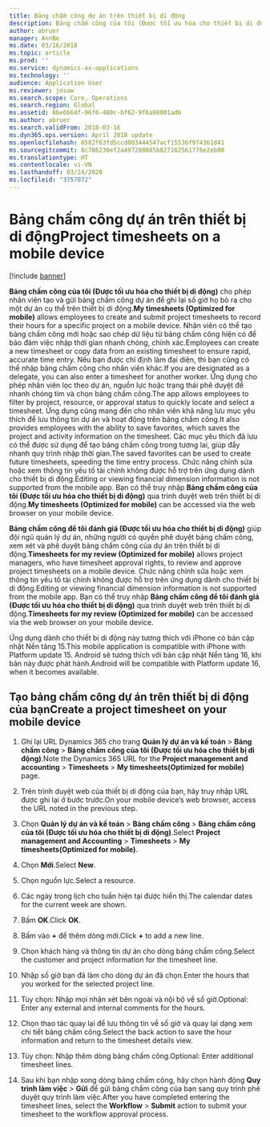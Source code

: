 ```yaml
---
title: Bảng chấm công dự án trên thiết bị di động
description: Bảng chấm công của tôi (Được tối ưu hóa cho thiết bị di động) cho phép nhân viên tạo và gửi bảng chấm công dự án để ghi lại số giờ họ bỏ ra cho một dự án cụ thể trên thiết bị di động.
author: abruer
manager: AnnBe
ms.date: 03/16/2018
ms.topic: article
ms.prod: ''
ms.service: dynamics-ax-applications
ms.technology: ''
audience: Application User
ms.reviewer: josaw
ms.search.scope: Core, Operations
ms.search.region: Global
ms.assetid: 86e6b64f-96f6-480c-bf62-9f6a98001adb
ms.author: abruer
ms.search.validFrom: 2018-03-16
ms.dyn365.ops.version: April 2018 update
ms.openlocfilehash: 0582f63fd5ccd003444547acf15536f974361d41
ms.sourcegitcommit: 8c786230ef2a497280885b827162561776e2eb00
ms.translationtype: HT
ms.contentlocale: vi-VN
ms.lasthandoff: 03/24/2020
ms.locfileid: "3757072"
---
```

# <a name="project-timesheets-on-a-mobile-device"></a><span data-ttu-id="91ec7-103">Bảng chấm công dự án trên thiết bị di động</span><span class="sxs-lookup"><span data-stu-id="91ec7-103">Project timesheets on a mobile device</span></span>

[!include [banner](../includes/banner.md)]

<span data-ttu-id="91ec7-104">**Bảng chấm công của tôi (Được tối ưu hóa cho thiết bị di động)** cho phép nhân viên tạo và gửi bảng chấm công dự án để ghi lại số giờ họ bỏ ra cho một dự án cụ thể trên thiết bị di động.</span><span class="sxs-lookup"><span data-stu-id="91ec7-104">**My timesheets (Optimized for mobile)** allows employees to create and submit project timesheets to record their hours for a specific project on a mobile device.</span></span> <span data-ttu-id="91ec7-105">Nhân viên có thể tạo bảng chấm công mới hoặc sao chép dữ liệu từ bảng chấm công hiện có để bảo đảm việc nhập thời gian nhanh chóng, chính xác.</span><span class="sxs-lookup"><span data-stu-id="91ec7-105">Employees can create a new timesheet or copy data from an existing timesheet to ensure rapid, accurate time entry.</span></span> <span data-ttu-id="91ec7-106">Nếu bạn được chỉ định làm đại diện, thì bạn cũng có thể nhập bảng chấm công cho nhân viên khác.</span><span class="sxs-lookup"><span data-stu-id="91ec7-106">If you are designated as a delegate, you can also enter a timesheet for another worker.</span></span> <span data-ttu-id="91ec7-107">Ứng dụng cho phép nhân viên lọc theo dự án, nguồn lực hoặc trạng thái phê duyệt để nhanh chóng tìm và chọn bảng chấm công.</span><span class="sxs-lookup"><span data-stu-id="91ec7-107">The app allows employees to filter by project, resource, or approval status to quickly locate and select a timesheet.</span></span> <span data-ttu-id="91ec7-108">Ứng dụng cũng mang đến cho nhân viên khả năng lưu mục yêu thích để lưu thông tin dự án và hoạt động trên bảng chấm công.</span><span class="sxs-lookup"><span data-stu-id="91ec7-108">It also provides employees with the ability to save favorites, which saves the project and activity information on the timesheet.</span></span> <span data-ttu-id="91ec7-109">Các mục yêu thích đã lưu có thể được sử dụng để tạo bảng chấm công trong tương lai, giúp đẩy nhanh quy trình nhập thời gian.</span><span class="sxs-lookup"><span data-stu-id="91ec7-109">The saved favorites can be used to create future timesheets, speeding the time entry process.</span></span> <span data-ttu-id="91ec7-110">Chức năng chỉnh sửa hoặc xem thông tin yếu tố tài chính không được hỗ trợ trên ứng dụng dành cho thiết bị di động.</span><span class="sxs-lookup"><span data-stu-id="91ec7-110">Editing or viewing financial dimension information is not supported from the mobile app.</span></span> <span data-ttu-id="91ec7-111">Bạn có thể truy nhập **Bảng chấm công của tôi (Được tối ưu hóa cho thiết bị di động)** qua trình duyệt web trên thiết bị di động.</span><span class="sxs-lookup"><span data-stu-id="91ec7-111">**My timesheets (Optimized for mobile)** can be accessed via the web browser on your mobile device.</span></span>

<span data-ttu-id="91ec7-112">**Bảng chấm công để tôi đánh giá (Được tối ưu hóa cho thiết bị di động)** giúp đội ngũ quản lý dự án, những người có quyền phê duyệt bảng chấm công, xem xét và phê duyệt bảng chấm công của dự án trên thiết bị di động.</span><span class="sxs-lookup"><span data-stu-id="91ec7-112">**Timesheets for my review (Optimized for mobile)** allows project managers, who have timesheet approval rights, to review and approve project timesheets on a mobile device.</span></span> <span data-ttu-id="91ec7-113">Chức năng chỉnh sửa hoặc xem thông tin yếu tố tài chính không được hỗ trợ trên ứng dụng dành cho thiết bị di động.</span><span class="sxs-lookup"><span data-stu-id="91ec7-113">Editing or viewing financial dimension information is not supported from the mobile app.</span></span> <span data-ttu-id="91ec7-114">Bạn có thể truy nhập **Bảng chấm công để tôi đánh giá (Được tối ưu hóa cho thiết bị di động)** qua trình duyệt web trên thiết bị di động.</span><span class="sxs-lookup"><span data-stu-id="91ec7-114">**Timesheets for my review (Optimized for mobile)** can be accessed via the web browser on your mobile device.</span></span>

<span data-ttu-id="91ec7-115">Ứng dụng dành cho thiết bị di động này tương thích với iPhone có bản cập nhật Nền tảng 15.</span><span class="sxs-lookup"><span data-stu-id="91ec7-115">This mobile application is compatible with iPhone with Platform update 15.</span></span>
<span data-ttu-id="91ec7-116">Android sẽ tương thích với bản cập nhật Nền tảng 16, khi bản này được phát hành.</span><span class="sxs-lookup"><span data-stu-id="91ec7-116">Android will be compatible with Platform update 16, when it becomes available.</span></span>

## <a name="create-a-project-timesheet-on-your-mobile-device"></a><span data-ttu-id="91ec7-117">Tạo bảng chấm công dự án trên thiết bị di động của bạn</span><span class="sxs-lookup"><span data-stu-id="91ec7-117">Create a project timesheet on your mobile device</span></span>

1.  <span data-ttu-id="91ec7-118">Ghi lại URL Dynamics 365 cho trang **Quản lý dự án và kế toán** \> **Bảng chấm công** \> **Bảng chấm công của tôi (Được tối ưu hóa cho thiết bị di động)**.</span><span class="sxs-lookup"><span data-stu-id="91ec7-118">Note the Dynamics 365 URL for the **Project management and accounting** \> **Timesheets** \> **My timesheets(Optimized for mobile)** page.</span></span>

2.  <span data-ttu-id="91ec7-119">Trên trình duyệt web của thiết bị di động của bạn, hãy truy nhập URL được ghi lại ở bước trước.</span><span class="sxs-lookup"><span data-stu-id="91ec7-119">On your mobile device’s web browser, access the URL noted in the previous step.</span></span>
 
3.  <span data-ttu-id="91ec7-120">Chọn **Quản lý dự án và kế toán** \> **Bảng chấm công** \> **Bảng chấm công của tôi (Được tối ưu hóa cho thiết bị di động)**.</span><span class="sxs-lookup"><span data-stu-id="91ec7-120">Select **Project management and Accounting** \> **Timesheets** \> **My timesheets(Optimized for mobile)**.</span></span>

4.  <span data-ttu-id="91ec7-121">Chọn **Mới**.</span><span class="sxs-lookup"><span data-stu-id="91ec7-121">Select **New**.</span></span>

5.  <span data-ttu-id="91ec7-122">Chọn nguồn lực.</span><span class="sxs-lookup"><span data-stu-id="91ec7-122">Select a resource.</span></span>

6.  <span data-ttu-id="91ec7-123">Các ngày trong lịch cho tuần hiện tại được hiển thị.</span><span class="sxs-lookup"><span data-stu-id="91ec7-123">The calendar dates for the current week are shown.</span></span>

7.  <span data-ttu-id="91ec7-124">Bấm **OK**.</span><span class="sxs-lookup"><span data-stu-id="91ec7-124">Click **OK**.</span></span>

8.  <span data-ttu-id="91ec7-125">Bấm vào **+** để thêm dòng mới.</span><span class="sxs-lookup"><span data-stu-id="91ec7-125">Click **+** to add a new line.</span></span>

9.  <span data-ttu-id="91ec7-126">Chọn khách hàng và thông tin dự án cho dòng bảng chấm công.</span><span class="sxs-lookup"><span data-stu-id="91ec7-126">Select the customer and project information for the timesheet line.</span></span>

10. <span data-ttu-id="91ec7-127">Nhập số giờ bạn đã làm cho dòng dự án đã chọn.</span><span class="sxs-lookup"><span data-stu-id="91ec7-127">Enter the hours that you worked for the selected project line.</span></span>

11. <span data-ttu-id="91ec7-128">Tùy chọn: Nhập mọi nhận xét bên ngoài và nội bộ về số giờ.</span><span class="sxs-lookup"><span data-stu-id="91ec7-128">Optional: Enter any external and internal comments for the hours.</span></span>

12. <span data-ttu-id="91ec7-129">Chọn thao tác quay lại để lưu thông tin về số giờ và quay lại dạng xem chi tiết bảng chấm công.</span><span class="sxs-lookup"><span data-stu-id="91ec7-129">Select the back action to save the hour information and return to the timesheet details view.</span></span>

13. <span data-ttu-id="91ec7-130">Tùy chọn: Nhập thêm dòng bảng chấm công.</span><span class="sxs-lookup"><span data-stu-id="91ec7-130">Optional: Enter additional timesheet lines.</span></span>

14. <span data-ttu-id="91ec7-131">Sau khi bạn nhập xong dòng bảng chấm công, hãy chọn hành động **Quy trình làm việc** \> **Gửi** để gửi bảng chấm công của bạn sang quy trình phê duyệt quy trình làm việc.</span><span class="sxs-lookup"><span data-stu-id="91ec7-131">After you have completed entering the timesheet lines, select the **Workflow** \> **Submit** action to submit your timesheet to the workflow approval process.</span></span>
